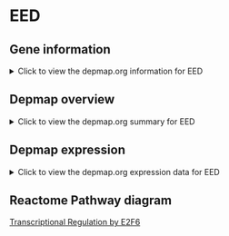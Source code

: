 <h1>EED</h1>

<h2>Gene information</h2>
<details>
  <summary>Click to view the depmap.org information for EED</summary>
  <iframe src="https://depmap.org/portal/gene/EED?tab=about" style="border:none;width:100%;height:800px"></iframe>
</details>

<h2>Depmap overview</h2>
<details>
  <summary>Click to view the depmap.org summary for EED</summary>
  <iframe src="https://depmap.org/portal/gene/EED?tab=overview" style="border:none;width:100%;height:800px"></iframe>
</details>

<h2>Depmap expression</h2>
<details>
  <summary>Click to view the depmap.org expression data for EED</summary>
  <iframe src="https://depmap.org/portal/gene/EED?tab=characterization" style="border:none;width:100%;height:800px"></iframe>
</details>



<h2>Reactome Pathway diagram</h2>
<a href="https://reactome.org/PathwayBrowser/#/R-HSA-8953750" target="_BLANK">Transcriptional Regulation by E2F6</a>




